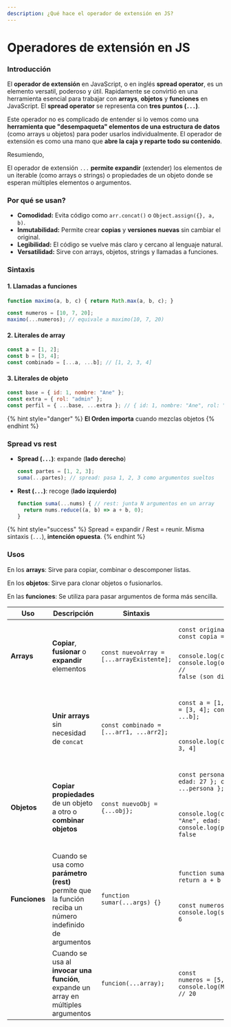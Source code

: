 ```yaml
---
description: ¿Qué hace el operador de extensión en JS?
---
```


# Operadores de extensión en JS

### Introducción

El **operador de extensión** en JavaScript, o en inglés **spread operator**, es un elemento versatil, poderoso y útil. Rapidamente se convirtió en una herramienta esencial para trabajar con **arrays**, **objetos** y **funciones** en JavaScript. El **spread operator** se representa con **tres puntos (`...`)**.

Este operador no es complicado de entender si lo vemos como una **herramienta que "desempaqueta" elementos de una estructura de datos** (como arrays u objetos) para poder usarlos individualmente. El operador de extensión es como una mano que **abre la caja y reparte todo su contenido**.

Resumiendo,

El operador de extensión `...` **permite expandir** (extender) los elementos de un iterable (como arrays o strings) o propiedades de un objeto donde se esperan múltiples elementos o argumentos.

### Por qué se usan?

* **Comodidad:** Evita código como `arr.concat()` o `Object.assign({}, a, b)`.
* **Inmutabilidad:** Permite crear **copias** y **versiones nuevas** sin cambiar el original.
* **Legibilidad:** El código se vuelve más claro y cercano al lenguaje natural.
* **Versatilidad:** Sirve con arrays, objetos, strings y llamadas a funciones.

### Sintaxis&#x20;

#### 1. L**lamadas a funciones**

```javascript
function maximo(a, b, c) { return Math.max(a, b, c); }

const numeros = [10, 7, 20];
maximo(...numeros); // equivale a maximo(10, 7, 20)
```

#### 2. L**iterales de array**

```javascript
const a = [1, 2];
const b = [3, 4];
const combinado = [...a, ...b]; // [1, 2, 3, 4]
```

#### 3. L**iterales de objeto**

```javascript
const base = { id: 1, nombre: "Ane" };
const extra = { rol: "admin" };
const perfil = { ...base, ...extra }; // { id: 1, nombre: "Ane", rol: "admin" }
```

{% hint style="danger" %}
**El Orden importa** cuando mezclas objetos
{% endhint %}

### Spread vs rest

*   **Spread (`...`)**: expande (**lado derecho**)

    ```js
    const partes = [1, 2, 3];
    suma(...partes); // spread: pasa 1, 2, 3 como argumentos sueltos
    ```
*   **Rest (`...`)**: recoge (**lado izquierdo)**

    ```js
    function suma(...nums) { // rest: junta N argumentos en un array
      return nums.reduce((a, b) => a + b, 0);
    }
    ```

{% hint style="success" %}
Spread = expandir / Rest = reunir. Misma sintaxis (`...`), **intención opuesta**.
{% endhint %}

### Usos

En los **arrays**: Sirve para copiar, combinar o descomponer listas.

En los **objetos**: Sirve para clonar objetos o fusionarlos.

En las **funciones**: Se utiliza para pasar argumentos de forma más sencilla.

<table data-full-width="true"><thead><tr><th width="106.78155517578125">Uso</th><th width="129.357177734375">Descripción</th><th width="358.2830810546875">Sintaxis</th><th>Ejemplo</th></tr></thead><tbody><tr><td><strong>Arrays</strong></td><td><strong>Copiar</strong>, <strong>fusionar</strong> o <strong>expandir</strong> elementos</td><td><code>const nuevoArray = [...arrayExistente];</code></td><td><pre><code>const original = [1, 2, 3];
const copia = [...original];

console.log(copia); // [1, 2, 3]
console.log(original === copia); // false (son distintos en memoria)
</code></pre></td></tr><tr><td></td><td><strong>Unir arrays</strong> sin necesidad de <code>concat</code></td><td><code>const combinado = [...arr1, ...arr2];</code></td><td><pre><code>const a = [1, 2];
const b = [3, 4];
const combinado = [...a, ...b];

console.log(combinado); // [1, 2, 3, 4]
</code></pre></td></tr><tr><td><strong>Objetos</strong></td><td><strong>Copiar propiedades</strong> de un objeto a otro o <strong>combinar objetos</strong></td><td><code>const nuevoObj = {...obj};</code></td><td><pre><code>const persona = { nombre: "Ane", edad: 27 };
const copia = { ...persona };

console.log(copia); // { nombre: "Ane", edad: 27 }
console.log(persona === copia); // false
</code></pre></td></tr><tr><td><strong>Funciones</strong></td><td>Cuando se usa como <strong>parámetro (rest)</strong> permite que la función reciba un número indefinido de argumentos</td><td><code>function sumar(...args) {}</code></td><td><pre><code>function sumar(a, b, c) {
  return a + b + c;
}

const numeros = [1, 2, 3];
console.log(sumar(...numeros)); // 6
</code></pre></td></tr><tr><td></td><td>Cuando se usa al <strong>invocar una función</strong>, expande un array en múltiples argumentos</td><td><code>funcion(...array);</code></td><td><pre><code>const numeros = [5, 10, 20];
console.log(Math.max(...numeros)); // 20
</code></pre></td></tr></tbody></table>
